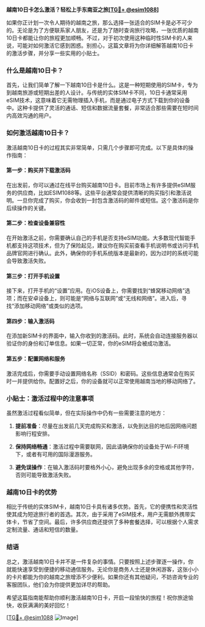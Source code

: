**越南10日卡怎么激活？轻松上手东南亚之旅[[TG💪+ @esim1088](https://t.me/s/esim1088)]**

如果你正计划一次令人期待的越南之旅，那么选择一张适合的SIM卡是必不可少的。无论是为了方便联系家人朋友，还是为了随时查询旅行攻略，一张优质的越南10日卡都能让你的旅程更加顺畅。不过，对于初次使用这种临时性SIM卡的人来说，可能对如何激活它感到困惑。别担心，这篇文章将为你详细解答越南10日卡的激活步骤，并分享一些实用的小贴士。

### 什么是越南10日卡？

首先，让我们简单了解一下越南10日卡是什么。这是一种短期使用的SIM卡，专为到越南旅游或短期出差的人设计。与传统的实体SIM卡不同，10日卡通常采用eSIM技术，这意味着它无需物理插入手机，而是通过电子方式下载到你的设备中。这种卡提供了灵活的通话、短信和数据流量套餐，非常适合那些需要在短时间内高效沟通的用户。

### 如何激活越南10日卡？

激活越南10日卡的过程其实非常简单，只需几个步骤即可完成。以下是具体的操作指南：

#### 第一步：购买并下载激活码

在出发前，你可以通过在线平台购买越南10日卡。目前市场上有许多提供eSIM服务的供应商，比如ESIM1088等。这些平台通常会提供清晰的购买指引和激活说明。一旦你完成了购买，你会收到一封包含激活码的邮件或短信。这个激活码是你后续操作的关键。

#### 第二步：检查设备兼容性

在开始激活之前，你需要确认自己的手机是否支持eSIM功能。大多数现代智能手机都支持这项技术，但为了保险起见，建议你在购买前查看手机说明书或访问手机品牌官网进行确认。此外，确保你的手机系统版本是最新的，因为过时的系统可能会导致激活失败。

#### 第三步：打开手机设置

接下来，打开手机的“设置”应用。在iOS设备上，你需要找到“蜂窝移动网络”选项；而在安卓设备上，则可能是“网络与互联网”或“无线和网络”。进入后，寻找“添加移动网络”或类似的选项。

#### 第四步：输入激活码

在添加新SIM卡的界面中，输入你收到的激活码。此时，系统会自动连接服务器以验证你的身份和订单信息。如果一切正常，你的eSIM将会被成功激活。

#### 第五步：配置网络和服务

激活完成后，你需要手动设置网络名称（SSID）和密码。这些信息通常会在购买时一并提供给你。配置好之后，你的设备就可以正常使用越南当地的移动网络了。

### 小贴士：激活过程中的注意事项

虽然激活过程看似简单，但在实际操作中仍有一些需要注意的地方：

1. **提前准备**：尽量在出发前几天完成购买和激活，以免到达目的地后因网络问题影响行程安排。
   
2. **保持网络畅通**：激活过程中需要联网，因此请确保你的设备处于Wi-Fi环境下，或者有可用的国际漫游服务。

3. **避免误操作**：在输入激活码时要格外小心，避免出现多余的空格或其他字符，否则可能导致激活失败。

### 越南10日卡的优势

相比于传统的实体SIM卡，越南10日卡具有诸多优势。首先，它的便携性和灵活性使其成为短途旅行者的首选。其次，由于采用了eSIM技术，用户无需额外携带实体卡，节省了空间。最后，许多供应商还提供了多种套餐选择，可以根据个人需求定制流量、通话和短信的数量。

### 结语

总之，激活越南10日卡并不是一件复杂的事情。只要按照上述步骤逐一操作，你就能快速享受到便捷的移动通信服务。无论你是商务人士还是休闲游客，这张小小的卡片都能为你的越南之旅增添不少便利。如果你还有其他疑问，不妨咨询专业的客服团队，他们会为你提供更加详尽的帮助。

希望这篇指南能帮助你顺利激活越南10日卡，开启一段愉快的旅程！祝你旅途愉快，收获满满的美好回忆！

[[TG💪+ @esim1088](https://t.me/s/esim1088) ![Image](https://i.postimg.cc/4NQfJmqS/Snipaste-2025-05-13-00-14-12.png)]
